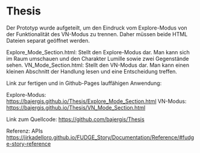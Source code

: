 # Thesis

Der Prototyp wurde aufgeteilt, um den Eindruck vom Explore-Modus von der Funktionalität des VN-Modus zu trennen.
Daher müssen beide HTML Dateien separat geöffnet werden.

Explore_Mode_Section.html: Stellt den Explore-Modus dar. Man kann sich im Raum umschauen und den Charakter Lumille sowie zwei Gegenstände sehen.
VN_Mode_Section.html: Stellt den VN-Modus dar. Man kann einen kleinen Abschnitt der Handlung lesen und eine Entscheidung treffen.

Link zur fertigen und in Github-Pages lauffähigen Anwendung:

Explore-Modus: https://bajergis.github.io/Thesis/Explore_Mode_Section.html
VN-Modus: https://bajergis.github.io/Thesis/VN_Mode_Section.html

Link zum Quellcode:
https://github.com/bajergis/Thesis

Referenz:
APIs https://jirkadelloro.github.io/FUDGE_Story/Documentation/Reference/#fudge-story-reference
